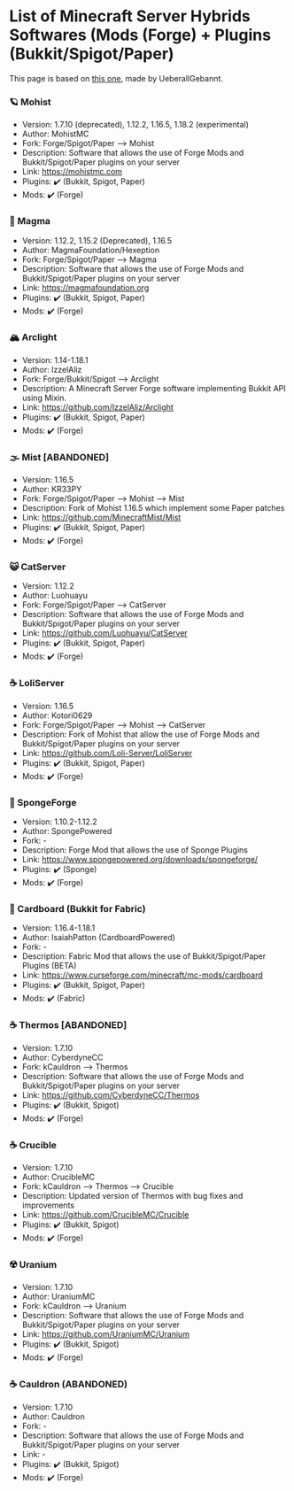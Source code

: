 # List of Minecraft Server Hybrids Softwares (Mods (Forge) + Plugins (Bukkit/Spigot/Paper)

This page is based on [this one](https://github.com/UeberallGebannt/server-softwares/blob/master/SERVERS.md), made by UeberallGebannt.

### 🪐 Mohist
  - Version: 1.7.10 (deprecated), 1.12.2, 1.16.5, 1.18.2 (experimental)
  - Author: MohistMC
  - Fork: Forge/Spigot/Paper --> Mohist
  - Description: Software that allows the use of Forge Mods and Bukkit/Spigot/Paper plugins on your server
  - Link: https://mohistmc.com
  - Plugins: ✔️ (Bukkit, Spigot, Paper) 
  - Mods: ✔️ (Forge)  

### 🔶 Magma
  - Version: 1.12.2, 1.15.2 (Deprecated), 1.16.5
  - Author: MagmaFoundation/Hexeption
  - Fork: Forge/Spigot/Paper --> Magma
  - Description: Software that allows the use of Forge Mods and Bukkit/Spigot/Paper plugins on your server
  - Link: https://magmafoundation.org
  - Plugins: ✔️ (Bukkit, Spigot, Paper) 
  - Mods: ✔️ (Forge)  

### 🏔 Arclight
  - Version: 1.14-1.18.1
  - Author: IzzelAliz
  - Fork: Forge/Bukkit/Spigot --> Arclight
  - Description: A Minecraft Server Forge software implementing Bukkit API using Mixin.
  - Link: https://github.com/IzzelAliz/Arclight
  - Plugins: ✔️ (Bukkit, Spigot, Paper) 
  - Mods: ✔️ (Forge)   

### 🌫️ Mist [ABANDONED]
  - Version: 1.16.5
  - Author: KR33PY
  - Fork: Forge/Spigot/Paper --> Mohist --> Mist
  - Description: Fork of Mohist 1.16.5 which implement some Paper patches
  - Link: https://github.com/MinecraftMist/Mist
  - Plugins: ✔️ (Bukkit, Spigot, Paper) 
  - Mods: ✔️ (Forge)   

### 😺 CatServer
  - Version: 1.12.2
  - Author: Luohuayu
  - Fork: Forge/Spigot/Paper --> CatServer
  - Description: Software that allows the use of Forge Mods and Bukkit/Spigot/Paper plugins on your server
  - Link: https://github.com/Luohuayu/CatServer
  - Plugins: ✔️ (Bukkit, Spigot, Paper) 
  - Mods: ✔️ (Forge) 


### ☕️ LoliServer
  - Version: 1.16.5
  - Author: Kotori0629
  - Fork: Forge/Spigot/Paper --> Mohist --> CatServer
  - Description: Fork of Mohist that allow the use of Forge Mods and Bukkit/Spigot/Paper plugins on your server
  - Link: https://github.com/Loli-Server/LoliServer
  - Plugins: ✔️ (Bukkit, Spigot, Paper) 
  - Mods: ✔️ (Forge) 

### 🧽 SpongeForge
  - Version: 1.10.2-1.12.2
  - Author: SpongePowered
  - Fork: -
  - Description: Forge Mod that allows the use of Sponge Plugins
  - Link: https://www.spongepowered.org/downloads/spongeforge/
  - Plugins: ✔️ (Sponge)
  - Mods: ✔️ (Forge)

### 🧻 Cardboard (Bukkit for Fabric)
  - Version: 1.16.4-1.18.1
  - Author: IsaiahPatton (CardboardPowered)
  - Fork: -
  - Description: Fabric Mod that allows the use of Bukkit/Spigot/Paper Plugins (BETA)
  - Link: https://www.curseforge.com/minecraft/mc-mods/cardboard
  - Plugins: ✔️ (Bukkit, Spigot, Paper)
  - Mods: ✔️ (Fabric)

### ☕️ Thermos [ABANDONED]
  - Version: 1.7.10
  - Author: CyberdyneCC
  - Fork: kCauldron --> Thermos
  - Description: Software that allows the use of Forge Mods and Bukkit/Spigot/Paper plugins on your server
  - Link: https://github.com/CyberdyneCC/Thermos
  - Plugins: ✔️ (Bukkit, Spigot)
  - Mods: ✔️ (Forge)

### ☕️ Crucible
  - Version: 1.7.10
  - Author: CrucibleMC
  - Fork: kCauldron --> Thermos --> Crucible
  - Description: Updated version of Thermos with bug fixes and improvements
  - Link: https://github.com/CrucibleMC/Crucible
  - Plugins: ✔️ (Bukkit, Spigot)
  - Mods: ✔️ (Forge)

### ☢️ Uranium
  - Version: 1.7.10
  - Author: UraniumMC
  - Fork: kCauldron --> Uranium
  - Description: Software that allows the use of Forge Mods and Bukkit/Spigot/Paper plugins on your server
  - Link: https://github.com/UraniumMC/Uranium
  - Plugins: ✔️ (Bukkit, Spigot)
  - Mods: ✔️ (Forge)

### ☕️ Cauldron (ABANDONED)
  - Version: 1.7.10
  - Author: Cauldron
  - Fork: -
  - Description: Software that allows the use of Forge Mods and Bukkit/Spigot/Paper plugins on your server
  - Link: -
  - Plugins: ✔️ (Bukkit, Spigot)
  - Mods: ✔️ (Forge)
